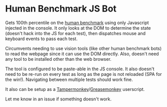 # Human Benchmark JS Bot

Gets 100th percentile on the [human benchmark](https://humanbenchmark.com/tests/sequence) using only Javascript injected in the console. It only looks at the DOM to determine the state (doesn't hack into the JS for each test), then dispatches mouse and keyboard events to pass each test.

Circumvents needing to use vision tools (like other human benchmark bots)  to read the webpage since it can use the DOM directly. Also, doesn't need any tool to be installed other than the web browser.

The tool is configured to be paste-able in the JS console. It also doesn't need to be re-run on every test as long as the page is not reloaded (SPA for the win!). Navigating between multiple tests should work fine.

It also can be setup as a [Tampermonkey](https://www.tampermonkey.net/)/[Greasemonkey](https://github.com/greasemonkey/greasemonkey) userscript.

Let me know in an issue if something doesn't work.